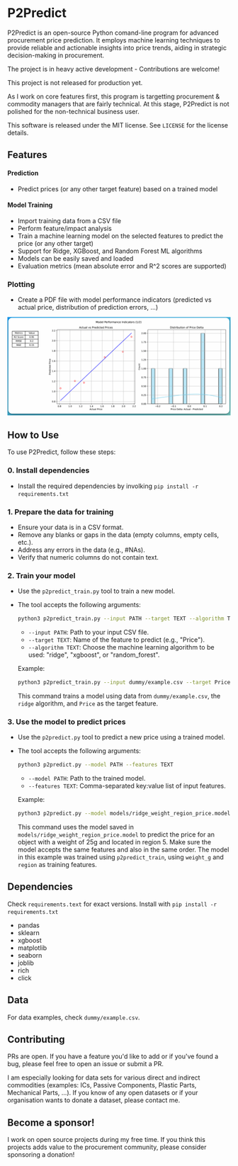 # P2Predict

P2Predict is an open-source Python comand-line program for advanced procurement price prediction. It employs machine learning techniques to provide reliable and actionable insights into price trends, aiding in strategic decision-making in procurement. 

The project is in heavy active development - Contributions are welcome!

This project is not released for production yet.

As I work on core features first, this program is targetting procurement & commodity managers that are fairly technical. At this stage, P2Predict is not polished for the non-technical business user.

This software is released under the MIT license. See `LICENSE` for the license details.

## Features

#### Prediction
- Predict prices (or any other target feature) based on a trained model

#### Model Training
- Import training data from a CSV file
- Perform feature/impact analysis
- Train a machine learning model on the selected features to predict the price (or any other target)
- Support for Ridge, XGBoost, and Random Forest ML algorithms
- Models can be easily saved and loaded
- Evaluation metrics (mean absolute error and R^2 scores are supported)

### Plotting
- Create a PDF file with model performance indicators (predicted vs actual price, distribution of prediction errors, ...)

![alt text](./documentation/model_perf_plot.png)

## How to Use

To use P2Predict, follow these steps:

### 0. Install dependencies
   - Install the required dependencies by involking `pip install -r requirements.txt`
   
### 1. Prepare the data for training
   - Ensure your data is in a CSV format.
   - Remove any blanks or gaps in the data (empty columns, empty cells, etc.).
   - Address any errors in the data (e.g., #NAs).
   - Verify that numeric columns do not contain text.

### 2. Train your model
   - Use the `p2predict_train.py` tool to train a new model.
   - The tool accepts the following arguments:

     ```bash
     python3 p2predict_train.py --input PATH --target TEXT --algorithm TEXT
     ```

     - `--input PATH`: Path to your input CSV file.
     - `--target TEXT`: Name of the feature to predict (e.g., "Price").
     - `--algorithm TEXT`: Choose the machine learning algorithm to be used: "ridge", "xgboost", or "random_forest".

     Example:

     ```bash
     python3 p2predict_train.py --input dummy/example.csv --target Price --algorithm ridge
     ```

     This command trains a model using data from `dummy/example.csv`, the `ridge` algorithm, and `Price` as the target feature.

### 3. Use the model to predict prices
   - Use the `p2predict.py` tool to predict a new price using a trained model.
   - The tool accepts the following arguments:

     ```bash
     python3 p2predict.py --model PATH --features TEXT
     ```

     - `--model PATH`: Path to the trained model.
     - `--features TEXT`: Comma-separated key:value list of input features.

     Example:

     ```bash
     python3 p2predict.py --model models/ridge_weight_region_price.model --features weight_g:25,region:5
     ```

     This command uses the model saved in `models/ridge_weight_region_price.model` to predict the price for an object with a weight of 25g and located in region 5. Make sure the model accepts the same features and also in the same order. The model in this example was trained using `p2predict_train`, using `weight_g` and `region` as training features.

## Dependencies

Check `requirements.text` for exact versions. Install with `pip install -r requirements.txt`
- pandas
- sklearn
- xgboost
- matplotlib
- seaborn
- joblib
- rich
- click

## Data

For data examples, check `dummy/example.csv`.

## Contributing

PRs are open. If you have a feature you'd like to add or if you've found a bug, please feel free to open an issue or submit a PR.

I am especially looking for data sets for various direct and indirect commodities (examples: ICs, Passive Components, Plastic Parts, Mechanical Parts, ...). If you know of any open datasets or if your organisation wants to donate a dataset, please contact me.

## Become a sponsor!

I work on open source projects during my free time. If you think this projects adds value to the procurement community, please consider sponsoring a donation!

